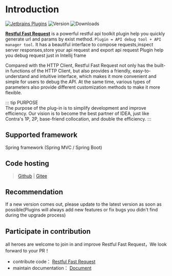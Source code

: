 # Introduction
[![Jetbrains Plugins][plugin-img]][plugin]
![Version](https://img.shields.io/jetbrains/plugin/v/16988)
![Downloads](https://img.shields.io/jetbrains/plugin/d/16988)

[**Restful Fast Request**](https://plugins.jetbrains.com/plugin/16988-fast-request) is a powerful restful api toolkit plugin help you quickly generate url and params by exist method.
`Plugin = API debug tool + API manager tool`. It has a beautiful interface to compose requests,inspect server responses,store your api request and export api request
Plugin help you debug request just in Intellij frame

Compared with the HTTP Client, Restful Fast Request not only has the built-in functions of the HTTP Client, but also
provides a friendly, easy-to-understand and intuitive interface, which makes it more convenient and simple for users to
debug the API. At the same time, various types of parameters also provide different customization methods to make it
more flexible.

::: tip PURPOSE  
The purpose of the plug-in is to simplify development and improve efficiency. Our vision is to become the best partner of IDEA, just like Contra's 1P, 2P, base-friend collocation, and double the efficiency.
:::


## Supported framework
Spring framework (Spring MVC / Spring Boot)


## Code hosting
> [Github](https://github.com/kings1990/fast-request) | [Gitee](https://gitee.com/kings/fast-request)

## Recommendation
If a new version comes out, please update to the latest version as soon as possible(Plugins will always add new features or fix bugs you didn't find during the upgrade process)

## Participate in contribution
all heroes are welcome to join in and improve Restful Fast Request，We look forward to your PR！
* contribute code： [Restful Fast Request](https://github.com/kings1990/fast-request)
* maintain documentation： [Document](https://github.com/kings1990/restful-fast-request-doc)



[plugin]: https://plugins.jetbrains.com/plugin/16988
[plugin-img]: https://img.shields.io/badge/plugin-FastRequest-x.svg